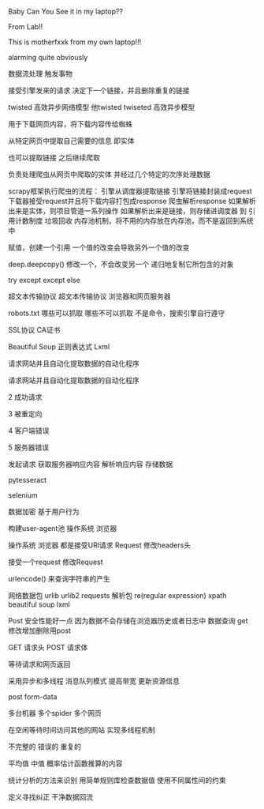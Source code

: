 Baby Can You See it in my laptop??

From Lab!!


This is motherfxxk from my own laptop!!!


alarming
quite obviously 


数据流处理
触发事物

接受引擎发来的请求
决定下一个链接，并且删除重复的链接

twisted 高效异步网络模型
他twisted
twiseted 
高效异步模型

用于下载网页内容，将下载内容传给蜘蛛

从特定网页中提取自己需要的信息
即实体

也可以提取链接 之后继续爬取

负责处理爬虫从网页中爬取的实体
并经过几个特定的次序处理数据

scrapy框架执行爬虫的流程：
引擎从调度器提取链接
引擎将链接封装成request
下载器接受request并且将下载内容打包成response
爬虫解析response
如果解析出来是实体，则项目管道一系列操作
如果解析出来是链接，则存储进调度器
到
引用计数制度
垃圾回收
内存池机制，将不用的内存放在内存池，而不是返回到系统中

赋值，创建一个引用 一个值的改变会导致另外一个值的改变

deep.deepcopy()
修改一个，不会改变另一个
递归地复制它所包含的对象

try 
except 
except 
else 

超文本传输协议
超文本传输协议
浏览器和网页服务器

robots.txt
哪些可以抓取 哪些不可以抓取
不是命令，搜索引擎自行遵守

SSL协议 CA证书

Beautiful Soup
正则表达式
Lxml

请求网站并且自动化提取数据的自动化程序

请求网站并且自动化提取数据的自动化程序

2 成功请求

3 被重定向

4 客户端错误

5 服务器错误

发起请求 获取服务器响应内容 解析响应内容 存储数据

pytesseract 

selenium 

数据加密
基于用户行为

构建user-agent池 操作系统 浏览器

操作系统 浏览器 
都是接受URl请求
Request 修改headers头

接受一个request 
修改Request

urlencode()
来查询字符串的产生

网络数据包 urlib urlib2 requests
解析包 re(regular expression) xpath beautiful soup lxml

Post
安全性能好一点 因为数据不会存储在浏览器历史或者日志中
数据查询 get
修改增加删除用post

GET 请求头
POST 请求体

等待请求和网页返回

采用异步和多线程
消息队列模式 提高带宽
更新资源信息

post form-data 

多台机器
多个spider
多个网页

在空闲等待时间访问其他的网站
实现多线程机制

不完整的
错误的
重复的

平均值 中值
概率估计函数推算的内容 

统计分析的方法来识别
用简单规则库检查数据值
使用不同属性间的约束

定义寻找纠正
干净数据回流











